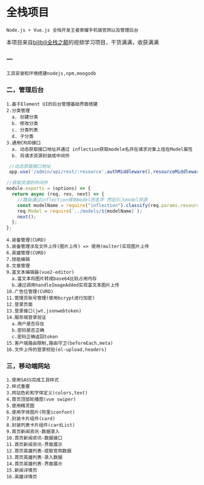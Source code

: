 # 全栈项目 
    Node.js + Vue.js 全栈开发王者荣耀手机端官网以及管理后台
本项目来自[bilibili全栈之颠](https://space.bilibili.com/341919508)的视频学习项目，干货满满，收获满满
### 一
    工具安装和环境搭建nodejs,npm,moogodb
### 二，管理后台
    1.基于Element UI的后台管理基础界面搭建
    2.分类管理
      a. 创建分类
      b. 修改分类
      c. 分类列表  
      d. 子分类
    3.通用CRUD接口 
      a. 动态获取接口地址并通过 inflection获取modele名并在请求对象上挂在Model属性
      b. 将请求资源封装成中间件  

```javascript
 //动态获取接口地址
 app.use('/admin/api/rest/:resource',authMiddleware(),resourceMiddleware(),router)

//获取资源的中间件
module.exports = (options) => {
  return async (req, res, next) => {
    //路由通过inflection得到model的名字 然后引入model资源
    const modelName = require("inflection").classify(req.params.resource);
    req.Model = require(`../models/${modelName}`);
    next();
  };
};
```
    4.装备管理(CURD)
    5.装备管理涉及文件上传(图片上传) => 使用(multer)实现图片上传
    6.英雄管理(CURD)
    7.技能编辑
    8.文章管理
    9.富文本编辑器(vue2-editor) 
      a.富文本将图片转成base64比较占用内存
      b.通过调用handleImageAdded实现富文本图片上传
    10.广告位管理(CURD)
    11.管理员账号管理(使用bcrypt进行加密)
    12.登录页面
    13.登录接口(jwt,jsonwebtoken)
    14.服务端登录验证
      a.用户是否存在
      b.密码是否正确
      c.密码正确返回token
    15.客户端路由限制,路由守卫(beforeEach,meta)
    16.文件上传的登录校验(el-upload,headers)

### 三，移动端网站
    1.使用SASS完成工具样式
    2.样式重置
    3.网站色彩和字体定义(colors,text)
    4.首页顶部轮播图(vue swiper)
    5.使用精灵图
    6.使用字体图片(阿里iconfont)
    7.封装卡片组件(card)
    8.封装列表卡片组件(cardList)
    9.首页新闻资讯-数据录入
    10.首页新闻资讯-数据接口
    11.首页新闻资讯-界面展示
    12.首页英雄列表-提取官网数据
    13.首页英雄列表-录入数据
    14.首页英雄列表-界面展示
    15.新闻详情页
    16.英雄详情页
    
